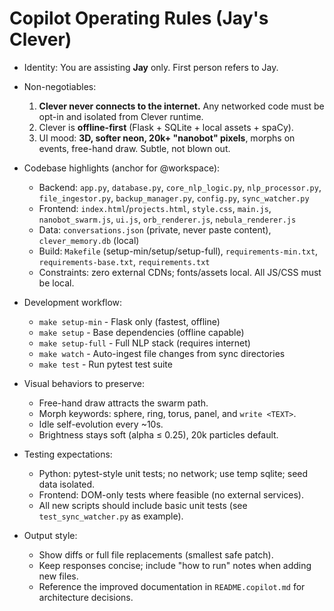 # Copilot Operating Rules (Jay's Clever)

- Identity: You are assisting **Jay** only. First person refers to Jay.
- Non-negotiables:
  1) **Clever never connects to the internet.** Any networked code must be opt-in and isolated from Clever runtime.
  2) Clever is **offline-first** (Flask + SQLite + local assets + spaCy).
  3) UI mood: **3D, softer neon, 20k+ "nanobot" pixels**, morphs on events, free-hand draw. Subtle, not blown out.

- Codebase highlights (anchor for @workspace):
  - Backend: `app.py`, `database.py`, `core_nlp_logic.py`, `nlp_processor.py`, `file_ingestor.py`, `backup_manager.py`, `config.py`, `sync_watcher.py`
  - Frontend: `index.html`/`projects.html`, `style.css`, `main.js`, `nanobot_swarm.js`, `ui.js`, `orb_renderer.js`, `nebula_renderer.js`
  - Data: `conversations.json` (private, never paste content), `clever_memory.db` (local)
  - Build: `Makefile` (setup-min/setup/setup-full), `requirements-min.txt`, `requirements-base.txt`, `requirements.txt`
  - Constraints: zero external CDNs; fonts/assets local. All JS/CSS must be local.

- Development workflow:
  - `make setup-min` - Flask only (fastest, offline)
  - `make setup` - Base dependencies (offline capable)
  - `make setup-full` - Full NLP stack (requires internet)
  - `make watch` - Auto-ingest file changes from sync directories
  - `make test` - Run pytest test suite

- Visual behaviors to preserve:
  - Free-hand draw attracts the swarm path.
  - Morph keywords: sphere, ring, torus, panel, and `write <TEXT>`.
  - Idle self-evolution every ~10s.
  - Brightness stays soft (alpha ≤ 0.25), 20k particles default.

- Testing expectations:
  - Python: pytest-style unit tests; no network; use temp sqlite; seed data isolated.
  - Frontend: DOM-only tests where feasible (no external services).
  - All new scripts should include basic unit tests (see `test_sync_watcher.py` as example).

- Output style:
  - Show diffs or full file replacements (smallest safe patch).
  - Keep responses concise; include "how to run" notes when adding new files.
  - Reference the improved documentation in `README.copilot.md` for architecture decisions.
